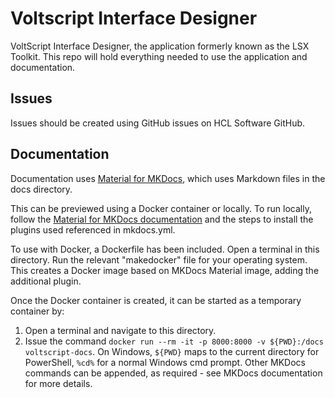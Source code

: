 # Voltscript Interface Designer

VoltScript Interface Designer, the application formerly known as the LSX Toolkit. This repo will hold everything needed to use the application and documentation.

## Issues

Issues should be created using GitHub issues on HCL Software GitHub.

## Documentation

Documentation uses [Material for MKDocs](https://squidfunk.github.io/mkdocs-material/getting-started/#installation), which uses Markdown files in the docs directory.

This can be previewed using a Docker container or locally. To run locally, follow the [Material for MKDocs documentation](https://squidfunk.github.io/mkdocs-material/getting-started/#with-pip) and the steps to install the plugins used referenced in mkdocs.yml.

To use with Docker, a Dockerfile has been included. Open a terminal in this directory. Run the relevant "makedocker" file for your operating system. This creates a Docker image based on MKDocs Material image, adding the additional plugin.

Once the Docker container is created, it can be started as a temporary container by:

1. Open a terminal and navigate to this directory.
2. Issue the command `docker run --rm -it -p 8000:8000 -v ${PWD}:/docs voltscript-docs`. On Windows, `${PWD}` maps to the current directory for PowerShell, `%cd%` for a normal Windows cmd prompt. Other MKDocs commands can be appended, as required - see MKDocs documentation for more details.
